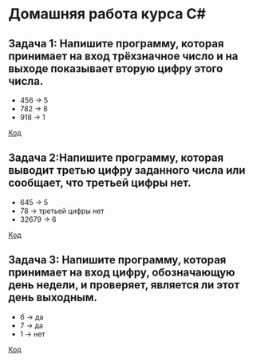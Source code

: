 # Домашняя работа курса С#
## Задача 1: Напишите программу, которая принимает на вход трёхзначное число и на выходе показывает вторую цифру этого числа.

* 456 -> 5
* 782 -> 8
* 918 -> 1
 
[Код](Task_1/Program.Task_1.cs)

## Задача 2:Напишите программу, которая выводит третью цифру заданного числа или сообщает, что третьей цифры нет.

* 645 -> 5
* 78 -> третьей цифры нет
* 32679 -> 6

[Код](Task_2/Program.Task_2.cs)

## Задача 3: Напишите программу, которая принимает на вход цифру, обозначающую день недели, и проверяет, является ли этот день выходным.

* 6 -> да
* 7 -> да
* 1 -> нет
 
[Код](Task_3/Program.Task_3.cs)

